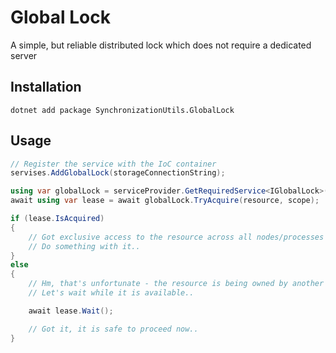 # Global Lock
A simple, but reliable distributed lock which does not require a dedicated server

## Installation
```shell
dotnet add package SynchronizationUtils.GlobalLock
```

## Usage
```csharp
// Register the service with the IoC container
servises.AddGlobalLock(storageConnectionString);

using var globalLock = serviceProvider.GetRequiredService<IGlobalLock>();
await using var lease = await globalLock.TryAcquire(resource, scope);

if (lease.IsAcquired)
{
    // Got exclusive access to the resource across all nodes/processes
    // Do something with it..
}
else
{
    // Hm, that's unfortunate - the resource is being owned by another process
    // Let's wait while it is available..

    await lease.Wait();

    // Got it, it is safe to proceed now..
}
```